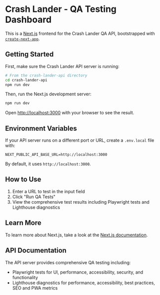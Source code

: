 # Crash Lander - QA Testing Dashboard

This is a [Next.js](https://nextjs.org/) frontend for the Crash Lander QA API, bootstrapped with [`create-next-app`](https://github.com/vercel/next.js/tree/canary/packages/create-next-app).

## Getting Started

First, make sure the Crash Lander API server is running:

```bash
# From the crash-lander-api directory
cd crash-lander-api
npm run dev
```

Then, run the Next.js development server:

```bash
npm run dev
```

Open [http://localhost:3000](http://localhost:3000) with your browser to see the result.

## Environment Variables

If your API server runs on a different port or URL, create a `.env.local` file with:

```env
NEXT_PUBLIC_API_BASE_URL=http://localhost:3000
```

By default, it uses `http://localhost:3000`.

## How to Use

1. Enter a URL to test in the input field
2. Click "Run QA Tests"
3. View the comprehensive test results including Playwright tests and Lighthouse diagnostics

## Learn More

To learn more about Next.js, take a look at the [Next.js documentation](https://nextjs.org/docs).

## API Documentation

The API server provides comprehensive QA testing including:
- Playwright tests for UI, performance, accessibility, security, and functionality
- Lighthouse diagnostics for performance, accessibility, best practices, SEO and PWA metrics